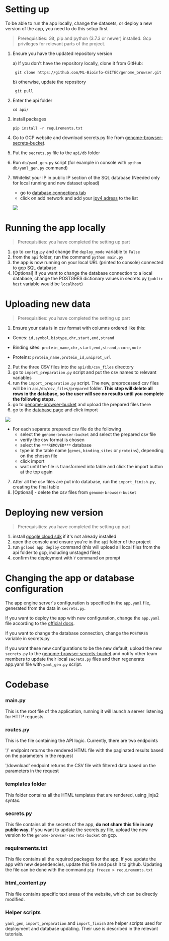# Setting up
To be able to run the app locally, change the datasets, or deploy a new version of the app, you need to do this setup first

>Prerequisities: Git, pip and python (3.7.3 or newer) installed. Gcp privileges for relevant parts of the project.

1. Ensure you have the updated repository version

    a) If you don't have the repository locally, clone it from GitHub:

        git clone https://github.com/ML-Bioinfo-CEITEC/genome_browser.git
        
    b) otherwise, update the repository

        git pull

2. Enter the api folder

    `cd api/`

3. install packages

    `pip install -r requirements.txt` 


3. Go to GCP website and download secrets.py file from [genome-browser-secrets-bucket](https://console.cloud.google.com/storage/browser/genome-browser-secrets-bucket;tab=objects?forceOnBucketsSortingFiltering=false&project=spring-ranger-289710&prefix=&forceOnObjectsSortingFiltering=false).
4. Put the `secrets.py` file to the `api/db` folder
5. Run `db/yaml_gen.py` script (for example in console with `python db/yaml_gen.py` command)

6. Whitelist your IP in public IP section of the SQL database (Needed only for local running and new dataset upload)
    - go to [database connections tab](https://console.cloud.google.com/sql/instances/genome-browser-db/connections?project=spring-ranger-289710)
    - click on add network and add your [ipv4 adress](https://whatismyipaddress.com/) to the list

    ![](https://user-images.githubusercontent.com/30112906/94141254-c0099d00-fe6c-11ea-92e4-bcc4dc2b0b8f.PNG)


# Running the app locally
> Prerequisities: you have completed the setting up part
1) go to `config.py` and change the `deploy_mode` variable to `False`
2) from the `api` folder, run the command `python main.py`
3) the app is now running on your local URL (printed to console) connected to gcp SQL database
4) [Optional] If you want to change the database connection to a local database, change the POSTGRES dictionary values in secrets.py (`public host` variable would be `localhost`)


# Uploading new data
> Prerequisities: you have completed the setting up part

1) Ensure your data is in csv format with columns ordered like this:

- Genes: `id,symbol,biotype,chr,start,end,strand`

- Binding sites: `protein_name,chr,start,end,strand,score,note`

- Proteins: `protein_name,protein_id,uniprot_url`

2) Put the three CSV files into the `api/db/csv_files` directory
3) go to `import_preparation.py` script and put the csv names to relevant variables
4) run the `import_preparation.py` script. The new, preprocessed csv files will be in `api/db/csv_files/prepared` folder. **This step will delete all rows in the database, so the user will see no results until you complete the following steps.**
5) go to [genome-browser-bucket](https://console.cloud.google.com/storage/browser/genome-browser-bucket;tab=objects?forceOnBucketsSortingFiltering=false&project=spring-ranger-289710&prefix=&forceOnObjectsSortingFiltering=false) and upload the prepared files there
6) go to the [database page](https://console.cloud.google.com/sql/instances/genome-browser-db/overview?project=spring-ranger-289710) and click import

![](https://user-images.githubusercontent.com/30112906/94155800-a3c32b80-fe7f-11ea-8f01-bbee539a6c5d.PNG)

- For each separate prepared csv file do the following 
    - select the `genome-browser-bucket` and select the prepared csv file
    - verify the csv format is chosen
    - select the `***REMOVED***` database
    - type in the table name (`genes`, `binding_sites` or `proteins`), depending on the chosen file
    - click import
    - wait until the file is transformed into table and click the import button at the top again

7) After all the csv files are put into database, run the `import_finish.py`, creating the final table
8) [Optional] - delete the csv files from `genome-browser-bucket`


# Deploying new version
> Prerequisities: you have completed the setting up part
1) install [google cloud sdk](https://cloud.google.com/sdk/docs/install) if it's not already installed
2) open the console and ensure you're in the `api` folder of the project
3) run `gcloud app deploy` command (this will upload all local files from the api folder to gcp, including unstaged files)
4) confirm the deployment with `Y` command on prompt


# Changing the app or database configuration
The app engine server's configuration is specified in the `app.yaml` file, generated from the data in `secrets.py`.

If you want to deploy the app with new configuration, change the `app.yaml` file according to the [official docs](https://cloud.google.com/appengine/docs/standard/python3/config/appref).

If you want to change the database connection, change the `POSTGRES` variable in secrets.py

If you want these new configurations to be the new default, upload the new `secrets.py` to the [genome-browser-secrets-bucket](https://console.cloud.google.com/storage/browser/genome-browser-secrets-bucket;tab=objects?forceOnBucketsSortingFiltering=false&project=spring-ranger-289710&prefix=&forceOnObjectsSortingFiltering=false) and notify other team members to update their local `secrets.py` files and then regenerate app.yaml file with `yaml_gen.py` script.

# Codebase 
### main.py
This is the root file of the application, running it will launch a server listening for HTTP requests.

### routes.py
This is the file containing the API logic. Currently, there are two endpoints

'/' endpoint returns the rendered HTML file with the paginated results based on the parameters in the request

'/download' endpoint returns the CSV file with filtered data based on the parameters in the request

### templates folder 
This folder contains all the HTML templates that are rendered, using jinja2 syntax.

### secrets.py 
This file contains all the secrets of the app, **do not share this file in any public way**. If you want to update the secrets.py file, upload the new version to the `genome-browser-secrets-bucket` on gcp.

### requirements.txt 
This file contains all the required packages for the app. If you update the app with new dependencies, update this file and push it to github. Updating the file can be done with the command `pip freeze > requirements.txt`

### html_content.py
This file contains specific text areas of the website, which can be directly modified.

### Helper scripts
`yaml_gen`, `import_preparation` and `import_finish` are helper scripts used for deployment and database updating. Their use is described in the relevant tutorials.


